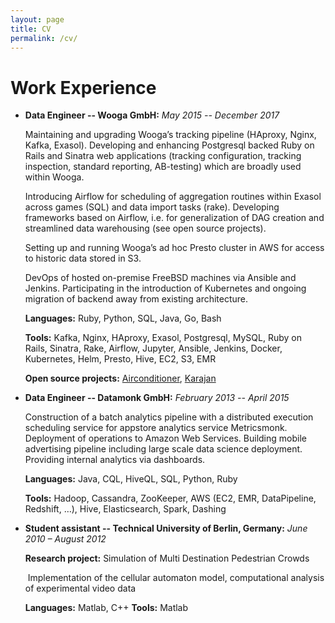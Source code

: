 ```yaml
---
layout: page
title: CV
permalink: /cv/
---
```


# Work Experience

- **Data Engineer -- Wooga GmbH:**
  *May 2015 -- December 2017*

  Maintaining and upgrading Wooga’s tracking pipeline (HAproxy, Nginx, Kafka, Exasol). Developing and enhancing Postgresql backed Ruby on Rails and Sinatra web applications (tracking configuration, tracking inspection, standard reporting, AB-testing) which are broadly used within Wooga.

  Introducing Airflow for scheduling of aggregation routines within Exasol across games (SQL) and data import tasks (rake). Developing frameworks based on Airflow, i.e. for generalization of DAG creation and streamlined data warehousing (see open source projects).

  Setting up and running Wooga’s ad hoc Presto cluster in AWS for access to historic data stored in S3.

  DevOps of hosted on-premise FreeBSD machines via Ansible and Jenkins. Participating in the introduction of Kubernetes and ongoing migration of backend away from existing architecture.

  **Languages:** Ruby, Python, SQL, Java, Go, Bash

  **Tools:** Kafka, Nginx, HAproxy, Exasol, Postgresql, MySQL, Ruby on Rails, Sinatra, Rake, Airflow, Jupyter, Ansible, Jenkins, Docker, Kubernetes, Helm, Presto, Hive, EC2, S3, EMR

  **Open source projects:**
  [Airconditioner](https://github.com/wooga/airconditioner),
  [Karajan](https://github.com/wooga/karajan)

- **Data Engineer -- Datamonk GmbH:**
  *February 2013 -- April 2015*

  Construction of a batch analytics pipeline with a distributed execution scheduling service for appstore   analytics service Metricsmonk.
  Deployment of operations to Amazon Web Services.
  Building mobile advertising pipeline including large scale data science deployment.
  Providing internal analytics via dashboards.

  **Languages:** Java, CQL, HiveQL, SQL, Python, Ruby

  **Tools:** Hadoop, Cassandra, ZooKeeper, AWS (EC2, EMR, DataPipeline, Redshift, …), Hive, Elasticsearch, Spark, Dashing

- **Student assistant -- Technical University of Berlin, Germany:**
  *June 2010 – August 2012*

  **Research project:** Simulation of Multi Destination Pedestrian Crowds

   Implementation of the cellular automaton model, computational analysis of experimental video data

  **Languages:** Matlab, C++
  **Tools:** Matlab

